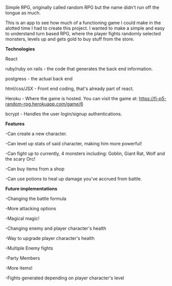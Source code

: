 Simple RPG, originally called random RPG but the name didn't run off the tongue as much.  

This is an app to see how much of a functioning game I could make in the alotted time I had to create this project.  I wanted to make a simple and easy to understand turn based RPG, where the player fights randomly selected monsters, levels up and gets gold to buy stuff from the store.

**Technologies**

React

ruby/ruby on rails - the code that generates the back end information.

postgress - the actual back end 

html/css/JSX -  Front end coding, that's already part of react.

Heroku  - Where the game is hosted.  You can visit the game at: https://fi-p5-random-rpg.herokuapp.com/game/6

bcrypt - Handles the user login/signup authentications.



**Features**

-Can create a new character.

-Can level up stats of said character, making him more powerful!

-Can fight up to currently, 4 monsters including: Goblin, Giant Rat, Wolf and the scary Orc!

-Can buy items from a shop

-Can use potions to heal up damage you've accrued from battle.


**Future implementations**

-Changing the battle formula

-More attacking options

-Magical magic!

-Changing enemy and player character's health

-Way to upgrade player character's health

-Multiple Enemy fights

-Party Members

-More items!

-Fights generated depending on player character's level
